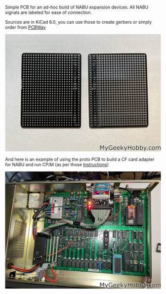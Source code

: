 Simple PCB for an ad-hoc build of NABU expansion devices. All NABU signals are labeled for ease of connection.

Sources are in KiCad 6.0, you can use those to create gerbers or simply order from [PCBWay](https://www.pcbway.com/project/shareproject/NABU_PC_Prototyping_PCB_ee055662.html)

![ProtoPCB](https://github.com/Kris-Sekula/NABU/blob/main/ProtoPCB/Pictures/ProtoPCB.jpg)

And here is an example of using the proto PCB to build a CF card adapter for NABU and run CP/M (as per those [Instructions](https://github.com/randomvariations/nabu.cpm/tree/main/cpm22))

![CF_Adapter](https://github.com/Kris-Sekula/NABU/blob/main/ProtoPCB/Pictures/CF_adapter_usingProto.jpg)

